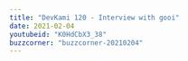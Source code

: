 ```yaml
---
title: "DevKami 120 - Interview with gooi"
date: 2021-02-04
youtubeid: "K0HdCbX3_38"
buzzcorner: "buzzcorner-20210204"
---
```

